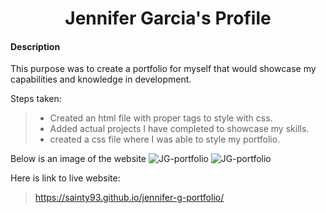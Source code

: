 <h1 align="center">Jennifer Garcia's Profile</h1>

#### Description
This purpose was to create a portfolio for myself that would showcase my capabilities and knowledge in development.

Steps taken:
>* Created an html file with proper tags to style with css.
>* Added actual projects I have completed to showcase my skills.
>* created a css file where I was able to style my portfolio.

Below is an image of the website
![JG-portfolio](/assets/images/readme1.png)
![JG-portfolio](/assets/images/readme2.png)


Here is link to live website:
> <https://sainty93.github.io/jennifer-g-portfolio/>


